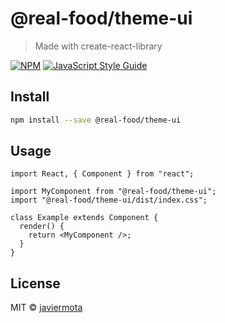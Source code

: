 # @real-food/theme-ui

> Made with create-react-library

[![NPM](https://img.shields.io/npm/v/@real-food/theme-ui.svg)](https://www.npmjs.com/package/@real-food/theme-ui) [![JavaScript Style Guide](https://img.shields.io/badge/code_style-standard-brightgreen.svg)](https://standardjs.com)

## Install

```bash
npm install --save @real-food/theme-ui
```

## Usage

```tsx
import React, { Component } from "react";

import MyComponent from "@real-food/theme-ui";
import "@real-food/theme-ui/dist/index.css";

class Example extends Component {
  render() {
    return <MyComponent />;
  }
}
```

## License

MIT © [javiermota](https://github.com/javiermota)
